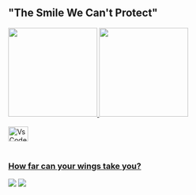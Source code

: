 ## "The Smile We Can't Protect"

 <div>
   <a href="https://github.com/wister-mey">
   <img height="180em" src="https://github-readme-stats.vercel.app/api?username=wister-mey&show_icons=true&theme=radical&include_all_commits=true&count_private=true"/>
   <img height="180em" src="https://github-readme-stats.vercel.app/api/top-langs/?username=wister-mey&layout=compact&langs_count=6&theme=tokyonight"/>
</div>
    
<div style="display: inline_block"><br>
  <img align="center" alt="VsCode" height="30" width="40" src="https://cdn.jsdelivr.net/gh/devicons/devicon/icons/vscode/vscode-original.svg" />    
</div>
 
<br>
 
### How far can your wings take you?
 
<div>
  <a href= "https://instagram.com/wister-mey" target="_blank"><img src="https://img.shields.io/badge/-Instagram-%23E4405F?style=for-the- badge&logo=instagram&logoColor=white" target="_blank"></a>
  <a href = "mailto:wistermey@gmail.com"><img src="https://img.shields.io/badge/-Gmail-%23333?style=for-the-badge&logo=gmail&logoColor=white" alvo ="_blank"></a>
</div>
